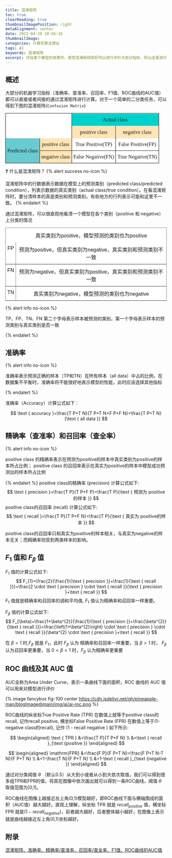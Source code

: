```yaml
---
title: 混淆矩阵
toc: true
clearReading: true
thumbnailImagePosition: right
metaAlignment: center
date: 2022-04-20 10:56:16
thumbnailImage:
categories: 计算机算法理论
tags: AI
keywords: 混淆矩阵
excerpt: 评估某个模型的效果时，感觉混淆矩阵刚好可以进行评价大部分指标，所以这里进行学习
---
```

<!-- toc -->
## 概述

大部分的机器学习指标（准确率、查准率、召回率、F1值、ROC曲线的AUC值）都可以直接或者间接的通过混淆矩阵进行计算。对于一个简单的二分类任务，可以得到下图的混淆矩阵(`Confusion Matrix`)

<style type="text/css">
.tg  {border-collapse:collapse;border-spacing:0;margin:0px auto;}
.tg td{border-color:black;border-style:solid;border-width:1px;font-family:Arial, sans-serif;font-size:14px;
  overflow:hidden;padding:10px 5px;word-break:normal;}
.tg th{border-color:black;border-style:solid;border-width:1px;font-family:Arial, sans-serif;font-size:14px;
  font-weight:normal;overflow:hidden;padding:10px 5px;word-break:normal;}
.tg .tg-jvnx{background-color:#FFE4B5;font-family:"Times New Roman", Times, serif !important;font-size:medium;text-align:center;
  vertical-align:middle}
.tg .tg-et44{background-color:#FFF;font-family:"Times New Roman", Times, serif !important;font-size:medium;position:-webkit-sticky;
  position:sticky;text-align:center;top:-1px;vertical-align:middle;will-change:transform}
.tg .tg-02wa{background-color:#FFE4B5;font-family:"Times New Roman", Times, serif !important;font-size:medium;
  position:-webkit-sticky;position:sticky;text-align:center;top:-1px;vertical-align:middle;will-change:transform}
.tg .tg-48vf{background-color:#00d2cb;font-family:"Times New Roman", Times, serif !important;font-size:medium;
  position:-webkit-sticky;position:sticky;text-align:center;top:-1px;vertical-align:middle;will-change:transform}
.tg .tg-yeo8{background-color:#68cbd0;font-family:"Times New Roman", Times, serif !important;font-size:medium;text-align:center;
  vertical-align:middle}
.tg .tg-t6ih{background-color:#FFF;font-family:"Times New Roman", Times, serif !important;font-size:medium;text-align:center;
  vertical-align:middle}
</style>
<table class="tg">
<thead>
  <tr>
    <th class="tg-et44" colspan="2" rowspan="2">  <br> </th>
    <th class="tg-48vf" colspan="2">Actual class</th>
  </tr>
  <tr>
    <th class="tg-02wa">positive class</th>
    <th class="tg-02wa">negative class</th>
  </tr>
</thead>
<tbody>
  <tr>
    <td class="tg-yeo8" rowspan="2">Predicted class</td>
    <td class="tg-jvnx">positive class</td>
    <td class="tg-t6ih"><span style="font-weight:300;font-style:normal">True Positive(TP)</span></td>
    <td class="tg-t6ih">False Positive(FP)</td>
  </tr>
  <tr>
    <td class="tg-jvnx">negative class</td>
    <td class="tg-t6ih">False Negative(FN)</td>
    <td class="tg-t6ih">True Negative(TN)</td>
  </tr>
</tbody>
</table>

:question: 什么是混淆矩阵？
{% alert success no-icon %}

混淆矩阵中的行数据表示数据在模型上的预测类别（predicted class/predicted condition），列表示数据的真实类别（actual class/true condition）。在看混淆矩阵时，要分清样本的真是类别和预测类别，有些地方的行列表示可能和这里不一致。
{% endalert %}

通过混淆矩阵，可以很直观地看清一个模型在各个类别（positive 和 negative）上分类的情况

<style type="text/css">
.tg  {border-collapse:collapse;border-spacing:0;margin:0px auto;}
.tg td{border-color:black;border-style:solid;border-width:1px;font-family:Arial, sans-serif;font-size:14px;
  overflow:hidden;padding:10px 5px;word-break:normal;}
.tg th{border-color:black;border-style:solid;border-width:1px;font-family:Arial, sans-serif;font-size:14px;
  font-weight:normal;overflow:hidden;padding:10px 5px;word-break:normal;}
.tg .tg-kaqf{background-color:#FFF;border-color:inherit;font-size:medium;text-align:center;vertical-align:top}
.tg .tg-swvo{background-color:#FFF;border-color:inherit;font-size:medium;position:-webkit-sticky;position:sticky;text-align:center;
  top:-1px;vertical-align:top;will-change:transform}
</style>
<table class="tg">
<thead>
  <tr>
    <th class="tg-swvo"></th>
    <th class="tg-swvo">真实类别为positive，模型预测的类别也为positive</th>
  </tr>
</thead>
<tbody>
  <tr>
    <td class="tg-kaqf">FP</td>
    <td class="tg-kaqf">预测为positive，但真实类别为negative，真实类别和预测类别不一致</td>
  </tr>
  <tr>
    <td class="tg-kaqf">FN</td>
    <td class="tg-kaqf">预测为negative，但真实类别为positive，真实类别和预测类别不一致</td>
  </tr>
  <tr>
    <td class="tg-kaqf">TN</td>
    <td class="tg-kaqf">真实类别为negative，模型预测的类别也为negative</td>
  </tr>
</tbody>
</table>

{% alert info no-icon %}

TP、FP、TN、FN 第二个字母表示样本被预测的类别，第一个字母表示样本的预测类别与真实类别是否一致

{% endalert %}

## 准确率

{% alert info no-icon %}

准确率表示预测正确的样本（TP和TN）在所有样本（all data）中占的比例，在数据集不平衡时，准确率将不能很好地表示模型的性能，此时应该选择其他指标

{% endalert %}

准确率（Accuracy）计算公式如下：

$$
\text { accuracy }=\frac{T P+T N}{T P+T N+F P+F N}=\frac{T P+T N}{\text { all data }}
$$

## 精确率（查准率）和召回率（查全率）
{% alert info no-icon %}

positive class 的精确率表示在预测为positive的样本中真实类别为positive的样本所占比例；
positive class 的召回率表示在真实为positive的样本中模型成功预测出的样本所占比例

{% endalert %}
positive class的精确率 (precision) 计算公式如下:
$$
\text { precision }=\frac{T P}{T P+F P}=\frac{T P}{\text { 预测为 positive的样本 }}
$$
positive class的召回率 (recall) 计算公式如下:
$$
\text { recall }=\frac{T P}{T P+F N}=\frac{T P}{\text { 真实为 positive的样本 }}
$$

positive class的召回率只和真实为positive的样本相关，与真实为negative的样本无关；而精确率则受到两类样本的影响。
## $F_1$ 值和 $F_{\beta}$ 值

$F_{1}$ 值的计算公式如下:
$$
F_{1}=\frac{2}{\frac{1}{\text { precision }}+\frac{1}{\text { recall }}}=\frac{2 \cdot \text { precision } \cdot \text { recall }}{\text { precision }+\text { recall }}
$$
$F_{1}$ 值就是精确率和召回率的调和平均值, $F_{1}$ 值认为精确率和召回率一样重要。

$F_{\beta}$ 值的计算公式如下:
$$
F_{\beta}=\frac{1+\beta^{2}}{\frac{1}{\text { precision }}+\frac{\beta^{2}}{\text { recall }}}=\frac{\left(1+\beta^{2}\right) \cdot \text { precision } \cdot \text { recall }}{\beta^{2} \cdot \text { precision }+\text { recall }}
$$

在 $\beta=1$ 时,$F_{\beta}$ 就是 $F_1$，此时 $F_\beta$  认为 精确率和召回率一样重要，当  $\beta>1$ 时， $F_{\beta}$ 认为召回率更重要，当 $0<\beta<1$ 时，$F_{\beta}$ 认为精确率更重要

## ROC 曲线及其 AUC 值

AUC全称为Area Under Curve，表示一条曲线下面的面积，ROC 曲线的 AUC 值可以用来对模型进行评价

{% image fancybox fig-100  center https://cdn.jsdelivr.net/gh/pineapple-man/blogImage@main/img/ai/ai-roc.png %}

ROC曲线的纵坐标True Positive Rate (TPR) 在数值上就等于positive class的recall, 记作recall positive, 横坐标False
Positive Rate (FPR) 在数值上等于(1-negative class的recall), 记作 $(1$ - recall negative $)$ 如下所示:

$$
\begin{aligned}
\text { TPR } &=\frac{T P}{T P+F N} \\
&=\text { recall }_{\text {positive }}
\end{aligned}
$$

$$
\begin{aligned}
\mathrm{FPR} &=\frac{F P}{F P+T N}=\frac{F P+T N-T N}{F P+T N} \\
&=1-\frac{T N}{F P+T N} \\
&=1-\text { recall }_{\text {negative }}
\end{aligned}
$$

通过对分类阈值 $\theta$ （默认0.5）从大到小或者从小到大依次取值，我们可以得到很多组TPR和FPR的值，将其在图像中依次画出就可以得到一条ROC曲线，阈值 $\theta$ 取值范围为[0,1]。

ROC曲线在图像上越接近左上角(0,1)模型越好，即ROC曲线下面与横轴围成的面积（AUC值）越大越好。直观上理解，纵坐标 TPR 就是 $recall_{positive}$ 值，横坐标 FPR 就是$(1-recall_{negative})$，前者越大越好，后者整体越小越好，在图像上表示就是曲线越接近左上角(0,1)坐标越好。

## 附录

[混淆矩阵、准确率、精确率/查准率、召回率/查全率、F1值、ROC曲线的AUC值](https://www.cnblogs.com/wuliytTaotao/p/9285227.html)